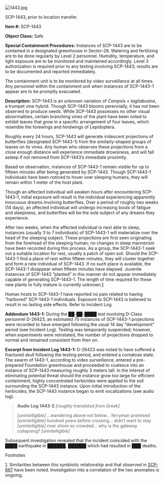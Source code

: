 ![1443.jpg](http://scp-wiki.wdfiles.com/local--files/scp-1443/1443.jpg)

SCP-1443, prior to location transfer.

**Item #:** SCP-1443

**Object Class:** Safe

**Special Containment Procedures:** Instances of SCP-1443 are to be contained in a designated greenhouse in Sector-28. Watering and fertilizing are to be done regularly by Level 2 personnel. Humidity, temperature, and light exposure are to be monitored and maintained accordingly. Level 3 authorization is required prior to any testing involving SCP-1443; results are to be documented and reported immediately.

The containment unit is to be monitored by video surveillance at all times. Any personnel within the containment unit when instances of SCP-1443-1 appear are to be promptly evacuated.

**Description:** SCP-1443 is an unknown variation of _Campsis × tagliabuana_, a trumpet vine hybrid. Though SCP-1443 blooms perennially, it has not been observed to produce seeds. While SCP-1443 possesses no other visual abnormalities, certain branching vines of the plant have been noted to exhibit leaves that grow in a specific arrangement of four leaves, which resemble the forewings and hindwings of Lepidoptera.

Roughly every 24 hours, SCP-1443 will generate iridescent projections of butterflies (designated SCP-1443-1) from the similarly-shaped groups of leaves on its vines. Any human who observes these projections from a close enough distance will experience immediate drowsiness, and will fall asleep if not removed from SCP-1443’s immediate proximity.

Based on observation, instances of SCP-1443-1 remain visible for up to fifteen minutes after being generated by SCP-1443. Though SCP-1443-1 individuals have been noticed to hover over sleeping humans, they will remain within 1 meter of the host plant.

Though an affected individual will awaken hours after encountering SCP-1443-1, initial exposure will result in the individual experiencing apparently innocuous dreams involving butterflies. Over a period of roughly two weeks (14 days), an affected individual will undergo increasing bouts of fatigue and sleepiness, and butterflies will be the sole subject of any dreams they experience.

After two weeks, when the affected individual is next able to sleep, instances (usually 3 to 7 individuals) of SCP-1443-1 will materialize over the head of the sleeping subject. These projections are first seen originating from the forehead of the sleeping human; no changes in sleep mannerism have been recorded during this process. As a group, the SCP-1443-1 seek out a suitable location for rest, usually a patch of open soil. Should the SCP-1443-1 find a place of rest within fifteen minutes, they will cluster together and form a new individual of SCP-1443. If no such place is available, the SCP-1443-1 disappear when fifteen minutes have elapsed. Juvenile instances of SCP-1443 “planted” in this manner do not appear immediately capable of generating SCP-1443-1. The length of time required for these new plants to fully mature is currently unknown.[1](javascript:;)

Human hosts to SCP-1443-1 have reported no pain related to having “harbored” SCP-1443-1 individuals. Exposure to SCP-1443 is believed to result in no lasting side effects. Refer to Incident Log.

**Addendum 1443-1:** During the ██-██-████ test involving D-Class personnel D-26423, an estimated 70 instances of SCP-1443-1 projections were recorded to have emerged following the usual 14 day “development” period (see Incident Log). Testing was temporarily suspended; however, when experiments were reinstated, the number of projections dropped to normal and remained consistent from then on.

**Excerpt from Incident Log 1443-1:** D-26423 was noted to have suffered a fractured skull following the testing period, and entered a comatose state. The swarm of 1443-1, according to video surveillance, entered a pre-prepared Foundation greenhouse and proceeded to coalesce into an instance of SCP-1443 measuring roughly 3 meters tall. In the interest of eliminating potential threat should the instance grow too large for efficient containment, highly concentrated herbicides were applied to the soil surrounding the SCP-1443 instance. Upon initial introduction of the herbicides, the SCP-1443 instance began to emit vocalizations (see audio log).

> **Audio Log 1443-2** _\[roughly translated from Greek\]_
> 
> _\[unintelligible\]_ …wandering above not below… ferryman promised _\[unintelligible\]_ hundred years before crossing… didn’t want to stay _\[unintelligible\]_ river shore so crowded… why is the gateway collapsing? _\[unintelligible\]_

Subsequent investigation revealed that the incident coincided with the ████ earthquake in ██████, ██████ which had resulted in ███ deaths.

Footnotes

[1](javascript:;). Similarities between this symbiotic relationship and that observed in [SCP-667](/scp-667) have been noted. Investigation into a correlation of the two anomalies is ongoing.